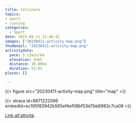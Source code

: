 ```yaml
---
title: Collinare
topics:
- sport
- running
categories:
  - Sport
date: 2023-04-11 12:44:41
images: ["20230411-activity-map.png"]
thumbnail: "20230411-activity-map.png"
activitydata:
  pace: 5:12min/km
  elevation: 43mt
  distance: 10.00km
  duration: 52:03
places: []

---
```






{{< figure src="20230411-activity-map.png" title="map" >}}


{{< strava id=8871222096 embedId=ec195f83942b565ef4ef08bf53d7bb6983c7ca08 >}}

[Link all'attività](https://strava.com/activities/8871222096).
